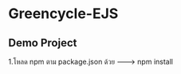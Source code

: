 # Greencycle-EJS
Demo Project
-----------------------------
1.โหลด npm ตาม package.json ด้วย ---> npm install